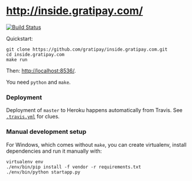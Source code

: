 # http://inside.gratipay.com/

[![Build Status](https://travis-ci.org/gratipay/inside.gratipay.com.svg)](https://travis-ci.org/gratipay/inside.gratipay.com)

Quickstart:

```
git clone https://github.com/gratipay/inside.gratipay.com.git
cd inside.gratipay.com
make run
```

Then: [http://localhost:8536/](http://localhost:8536/).

You need `python` and `make`.

### Deployment

Deployment of `master` to Heroku happens automatically from Travis. See
[`.travis.yml`](https://github.com/gratipay/inside.gratipay.com/blob/master/.travis.yml)
for clues.

### Manual development setup

For Windows, which comes without `make`, you can create
virtualenv, install dependencies and run it manually with:

```
virtualenv env
./env/bin/pip install -f vendor -r requirements.txt
./env/bin/python startapp.py
```


